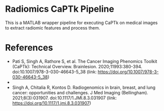 # Radiomics CaPTk Pipeline
This is a MATLAB wrapper pipeline for executing CaPTk on medical images to extract radiomic features and process them. 

# References
* Pati S, Singh A, Rathore S, et al. The Cancer Imaging Phenomics Toolkit (CaPTk): Technical Overview. Brainlesion. 2020;11993:380-394. doi:10.1007/978-3-030-46643-5_38 (link: https://doi.org/10.1007/978-3-030-46643-5_38)
* 
* Singh A, Chitalia R, Kontos D. Radiogenomics in brain, breast, and lung cancer: opportunities and challenges. J Med Imaging (Bellingham). 2021;8(3):031907. doi:10.1117/1.JMI.8.3.031907 (link: https://doi.org/10.1117/1.jmi.8.3.031907)

